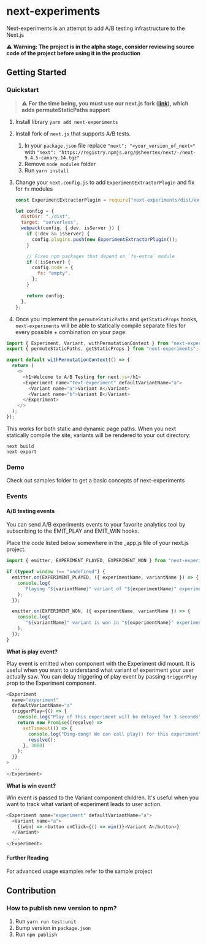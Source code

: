 # next-experiments

Next-experiments is an attempt to add A/B testing infrastructure to the Next.js

⚠️ **Warning: The project is in the alpha stage, consider reviewing source code of the project before using it in the production**

## Getting Started

### Quickstart

> ⚠️ **For the time being, you must use our next.js fork ([link](https://github.com/Sheertex/next.js)), which adds permuteStaticPaths support**

1. Install library `yarn add next-experiments`
1. Install fork of `next.js` that supports A/B tests.

   1. In your `package.json` file replace `"next": "<your_version_of_next>"` with `"next": "https://registry.npmjs.org/@sheertex/next/-/next-9.4.5-canary.14.tgz"`
   1. Remove `node_modules` folder
   1. Run `yarn install`

1. Change your `next.config.js` to add `ExperimentExtractorPlugin` and fix for `fs` modules

   ```js
   const ExperimentExtractorPlugin = require("next-experiments/dist/experimentExtractor");

   let config = {
     distDir: "./dist",
     target: "serverless",
     webpack(config, { dev, isServer }) {
       if (!dev && isServer) {
         config.plugins.push(new ExperimentExtractorPlugin());
       }

       // Fixes npm packages that depend on `fs-extra` module
       if (!isServer) {
         config.node = {
           fs: "empty",
         };
       }

       return config;
     },
   };
   ```

1. Once you implement the `permuteStaticPaths` and `getStaticProps` hooks, `next-experiments` will be able to statically compile separate files for every possible <Experiment> + <Variant> combination on your page:

```js
import { Experiment, Variant, withPermutationContext } from "next-experiments";
export { permuteStaticPaths, getStaticProps } from "next-experiments";

export default withPermutationContext(() => {
  return (
    <>
      <h1>Welcome to A/B Testing for next.js</h1>
      <Experiment name="text-experiment" defaultVariantName="a">
        <Variant name="a">Variant A</Variant>
        <Variant name="b">Variant B</Variant>
      </Experiment>
    </>
  );
});
```

This works for both static and dynamic page paths. When you next statically compile the site, variants will be rendered to your out directory:

```
next build
next export
```

### Demo

Check out samples folder to get a basic concepts of next-experiments

### Events

#### A/B testing events

You can send A/B experiments events to your favorite analytics tool by subscribing to the EMIT_PLAY and EMIT_WIN hooks.

Place the code listed below somewhere in the \_app.js file of your next.js project.

```js
import { emitter, EXPERIMENT_PLAYED, EXPERIMENT_WON } from "next-experiments";

if (typeof window !== "undefined") {
  emitter.on(EXPERIMENT_PLAYED, ({ experimentName, variantName }) => {
    console.log(
      `Playing "${variantName}" variant of "${experimentName}" experiment`
    );
  });

  emitter.on(EXPERIMENT_WON, ({ experimentName, variantName }) => {
    console.log(
      `"${variantName}" variant is won in "${experimentName}" experiment`
    );
  });
}
```

**What is play event?**

Play event is emitted when component with the Experiment did mount. It is useful when you want to understand what variant of experiment your user actually saw. You can delay triggering of play event by passing `triggerPlay` prop to the Experiment component.

```js
<Experiment
  name="experiment"
  defaultVariantName="a"
  triggerPlay={() => {
    console.log("Play of this experiment will be delayed for 3 seconds");
    return new Promise((resolve) =>
      setTimeout(() => {
        console.log("Ding-dong! We can call play() for this experiment");
        resolve();
      }, 3000)
    );
  }}
>
  ...
</Experiment>
```

**What is win event?**

Win event is passed to the Variant component children. It's useful when you want to track what variant of experiment leads to user action.

```js
<Experiment name="experiment" defaultVariantName="a">
  <Variant name="a">
    {(win) => <button onClick={() => win()}>Variant A</button>}
  </Variant>
  ...
</Experiment>
```

#### Further Reading

For advanced usage examples refer to the sample project

## Contribution

### How to publish new version to npm?

1. Run `yarn run test:unit`
1. Bump version in `package.json`
1. Run `npm publish`
